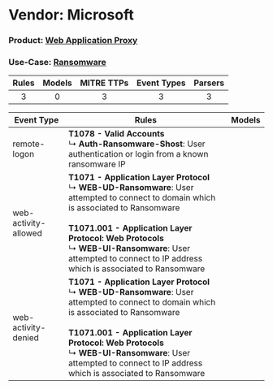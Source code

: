 Vendor: Microsoft
=================
### Product: [Web Application Proxy](../ds_microsoft_web_application_proxy.md)
### Use-Case: [Ransomware](../../../../UseCases/uc_ransomware.md)

| Rules | Models | MITRE TTPs | Event Types | Parsers |
|:-----:|:------:|:----------:|:-----------:|:-------:|
|   3   |   0    |     3      |      3      |    3    |

| Event Type           | Rules                                                                                                                                                                                                                                                                                                                         | Models |
| -------------------- | ----------------------------------------------------------------------------------------------------------------------------------------------------------------------------------------------------------------------------------------------------------------------------------------------------------------------------- | ------ |
| remote-logon         | <b>T1078 - Valid Accounts</b><br> ↳ <b>Auth-Ransomware-Shost</b>: User authentication or login from a known ransomware IP                                                                                                                                                                                                     |        |
| web-activity-allowed | <b>T1071 - Application Layer Protocol</b><br> ↳ <b>WEB-UD-Ransomware</b>: User attempted to connect to domain which is associated to Ransomware<br><br><b>T1071.001 - Application Layer Protocol: Web Protocols</b><br> ↳ <b>WEB-UI-Ransomware</b>: User attempted to connect to IP address which is associated to Ransomware |        |
| web-activity-denied  | <b>T1071 - Application Layer Protocol</b><br> ↳ <b>WEB-UD-Ransomware</b>: User attempted to connect to domain which is associated to Ransomware<br><br><b>T1071.001 - Application Layer Protocol: Web Protocols</b><br> ↳ <b>WEB-UI-Ransomware</b>: User attempted to connect to IP address which is associated to Ransomware |        |